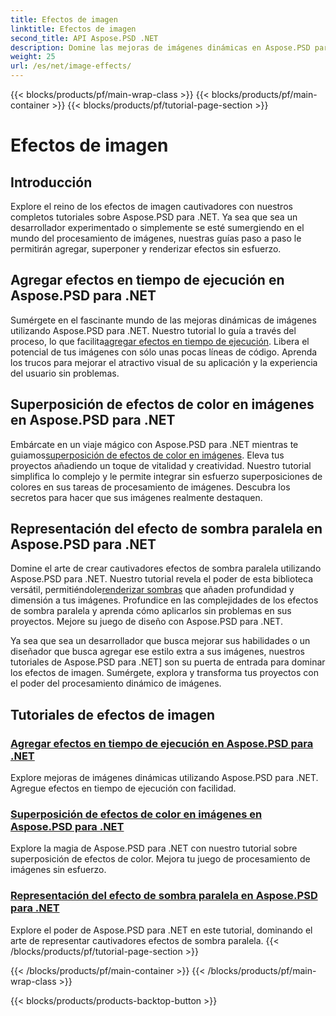 ```yaml
---
title: Efectos de imagen
linktitle: Efectos de imagen
second_title: API Aspose.PSD .NET
description: Domine las mejoras de imágenes dinámicas en Aspose.PSD para .NET. Mejore su procesamiento de imágenes con tutoriales sobre cómo agregar, superponer y generar efectos sorprendentes en tiempo de ejecución.
weight: 25
url: /es/net/image-effects/
---
```


{{< blocks/products/pf/main-wrap-class >}}
{{< blocks/products/pf/main-container >}}
{{< blocks/products/pf/tutorial-page-section >}}

# Efectos de imagen


## Introducción

Explore el reino de los efectos de imagen cautivadores con nuestros completos tutoriales sobre Aspose.PSD para .NET. Ya sea que sea un desarrollador experimentado o simplemente se esté sumergiendo en el mundo del procesamiento de imágenes, nuestras guías paso a paso le permitirán agregar, superponer y renderizar efectos sin esfuerzo.

## Agregar efectos en tiempo de ejecución en Aspose.PSD para .NET

 Sumérgete en el fascinante mundo de las mejoras dinámicas de imágenes utilizando Aspose.PSD para .NET. Nuestro tutorial lo guía a través del proceso, lo que facilita[agregar efectos en tiempo de ejecución](./add-effect-runtime/). Libera el potencial de tus imágenes con sólo unas pocas líneas de código. Aprenda los trucos para mejorar el atractivo visual de su aplicación y la experiencia del usuario sin problemas.

## Superposición de efectos de color en imágenes en Aspose.PSD para .NET

Embárcate en un viaje mágico con Aspose.PSD para .NET mientras te guiamos[superposición de efectos de color en imágenes](./overlay-color-effect/). Eleva tus proyectos añadiendo un toque de vitalidad y creatividad. Nuestro tutorial simplifica lo complejo y le permite integrar sin esfuerzo superposiciones de colores en sus tareas de procesamiento de imágenes. Descubra los secretos para hacer que sus imágenes realmente destaquen.

## Representación del efecto de sombra paralela en Aspose.PSD para .NET

 Domine el arte de crear cautivadores efectos de sombra paralela utilizando Aspose.PSD para .NET. Nuestro tutorial revela el poder de esta biblioteca versátil, permitiéndole[renderizar sombras](./render-drop-shadow/) que añaden profundidad y dimensión a tus imágenes. Profundice en las complejidades de los efectos de sombra paralela y aprenda cómo aplicarlos sin problemas en sus proyectos. Mejore su juego de diseño con Aspose.PSD para .NET.

Ya sea que sea un desarrollador que busca mejorar sus habilidades o un diseñador que busca agregar ese estilo extra a sus imágenes, nuestros tutoriales de Aspose.PSD para .NET] son su puerta de entrada para dominar los efectos de imagen. Sumérgete, explora y transforma tus proyectos con el poder del procesamiento dinámico de imágenes.


## Tutoriales de efectos de imagen
### [Agregar efectos en tiempo de ejecución en Aspose.PSD para .NET](./add-effect-runtime/)
Explore mejoras de imágenes dinámicas utilizando Aspose.PSD para .NET. Agregue efectos en tiempo de ejecución con facilidad.
### [Superposición de efectos de color en imágenes en Aspose.PSD para .NET](./overlay-color-effect/)
Explore la magia de Aspose.PSD para .NET con nuestro tutorial sobre superposición de efectos de color. Mejora tu juego de procesamiento de imágenes sin esfuerzo.
### [Representación del efecto de sombra paralela en Aspose.PSD para .NET](./render-drop-shadow/)
Explore el poder de Aspose.PSD para .NET en este tutorial, dominando el arte de representar cautivadores efectos de sombra paralela.
{{< /blocks/products/pf/tutorial-page-section >}}

{{< /blocks/products/pf/main-container >}}
{{< /blocks/products/pf/main-wrap-class >}}

{{< blocks/products/products-backtop-button >}}
